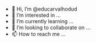 - 👋 Hi, I’m @educarvalhodud
- 👀 I’m interested in ...
- 🌱 I’m currently learning ...
- 💞️ I’m looking to collaborate on ...
- 📫 How to reach me ...

<!---
educarvalhodud/educarvalhodud is a ✨ special ✨ repository because its `README.md` (this file) appears on your GitHub profile.
You can click the Preview link to take a look at your changes.
--->
